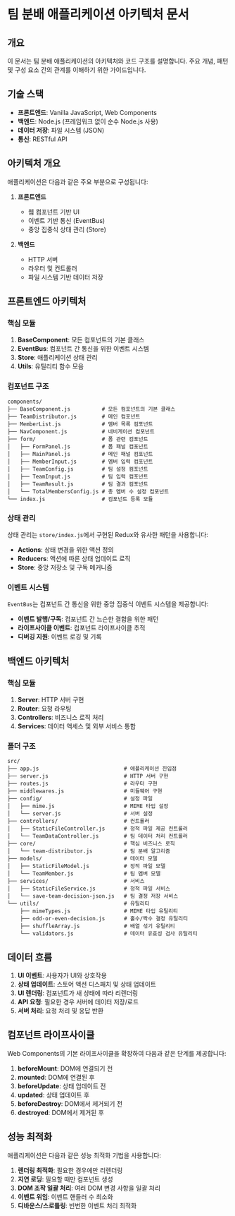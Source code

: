 # 팀 분배 애플리케이션 아키텍처 문서

## 개요

이 문서는 팀 분배 애플리케이션의 아키텍처와 코드 구조를 설명합니다. 주요 개념, 패턴 및 구성 요소 간의 관계를 이해하기 위한 가이드입니다.

## 기술 스택

- **프론트엔드**: Vanilla JavaScript, Web Components
- **백엔드**: Node.js (프레임워크 없이 순수 Node.js 사용)
- **데이터 저장**: 파일 시스템 (JSON)
- **통신**: RESTful API

## 아키텍처 개요

애플리케이션은 다음과 같은 주요 부분으로 구성됩니다:

1. **프론트엔드**
   - 웹 컴포넌트 기반 UI
   - 이벤트 기반 통신 (EventBus)
   - 중앙 집중식 상태 관리 (Store)

2. **백엔드**
   - HTTP 서버
   - 라우터 및 컨트롤러
   - 파일 시스템 기반 데이터 저장

## 프론트엔드 아키텍처

### 핵심 모듈

1. **BaseComponent**: 모든 컴포넌트의 기본 클래스
2. **EventBus**: 컴포넌트 간 통신을 위한 이벤트 시스템
3. **Store**: 애플리케이션 상태 관리
4. **Utils**: 유틸리티 함수 모음

### 컴포넌트 구조

```
components/
├── BaseComponent.js          # 모든 컴포넌트의 기본 클래스
├── TeamDistributor.js        # 메인 컴포넌트
├── MemberList.js             # 멤버 목록 컴포넌트
├── NavComponent.js           # 네비게이션 컴포넌트
├── form/                     # 폼 관련 컴포넌트
│   ├── FormPanel.js          # 폼 패널 컴포넌트
│   ├── MainPanel.js          # 메인 패널 컴포넌트
│   ├── MemberInput.js        # 멤버 입력 컴포넌트
│   ├── TeamConfig.js         # 팀 설정 컴포넌트
│   ├── TeamInput.js          # 팀 입력 컴포넌트
│   ├── TeamResult.js         # 팀 결과 컴포넌트
│   └── TotalMembersConfig.js # 총 멤버 수 설정 컴포넌트
└── index.js                  # 컴포넌트 등록 모듈
```

### 상태 관리

상태 관리는 `store/index.js`에서 구현된 Redux와 유사한 패턴을 사용합니다:

- **Actions**: 상태 변경을 위한 액션 정의
- **Reducers**: 액션에 따른 상태 업데이트 로직
- **Store**: 중앙 저장소 및 구독 메커니즘

### 이벤트 시스템

`EventBus`는 컴포넌트 간 통신을 위한 중앙 집중식 이벤트 시스템을 제공합니다:

- **이벤트 발행/구독**: 컴포넌트 간 느슨한 결합을 위한 패턴
- **라이프사이클 이벤트**: 컴포넌트 라이프사이클 추적
- **디버깅 지원**: 이벤트 로깅 및 기록

## 백엔드 아키텍처

### 핵심 모듈

1. **Server**: HTTP 서버 구현
2. **Router**: 요청 라우팅
3. **Controllers**: 비즈니스 로직 처리
4. **Services**: 데이터 액세스 및 외부 서비스 통합

### 폴더 구조

```
src/
├── app.js                           # 애플리케이션 진입점
├── server.js                        # HTTP 서버 구현
├── routes.js                        # 라우터 구현
├── middlewares.js                   # 미들웨어 구현
├── config/                          # 설정 파일
│   ├── mime.js                      # MIME 타입 설정
│   └── server.js                    # 서버 설정
├── controllers/                     # 컨트롤러
│   ├── StaticFileController.js      # 정적 파일 제공 컨트롤러
│   └── TeamDataController.js        # 팀 데이터 처리 컨트롤러
├── core/                            # 핵심 비즈니스 로직
│   └── team-distributor.js          # 팀 분배 알고리즘
├── models/                          # 데이터 모델
│   ├── StaticFileModel.js           # 정적 파일 모델
│   └── TeamMember.js                # 팀 멤버 모델
├── services/                        # 서비스
│   ├── StaticFileService.js         # 정적 파일 서비스
│   └── save-team-decision-json.js   # 팀 결정 저장 서비스
└── utils/                           # 유틸리티
    ├── mimeTypes.js                 # MIME 타입 유틸리티
    ├── odd-or-even-decision.js      # 홀수/짝수 결정 유틸리티
    ├── shuffleArray.js              # 배열 섞기 유틸리티
    └── validators.js                # 데이터 유효성 검사 유틸리티
```

## 데이터 흐름

1. **UI 이벤트**: 사용자가 UI와 상호작용
2. **상태 업데이트**: 스토어 액션 디스패치 및 상태 업데이트
3. **UI 렌더링**: 컴포넌트가 새 상태에 따라 리렌더링
4. **API 요청**: 필요한 경우 서버에 데이터 저장/로드
5. **서버 처리**: 요청 처리 및 응답 반환

## 컴포넌트 라이프사이클

Web Components의 기본 라이프사이클을 확장하여 다음과 같은 단계를 제공합니다:

1. **beforeMount**: DOM에 연결되기 전
2. **mounted**: DOM에 연결된 후
3. **beforeUpdate**: 상태 업데이트 전
4. **updated**: 상태 업데이트 후
5. **beforeDestroy**: DOM에서 제거되기 전
6. **destroyed**: DOM에서 제거된 후

## 성능 최적화

애플리케이션은 다음과 같은 성능 최적화 기법을 사용합니다:

1. **렌더링 최적화**: 필요한 경우에만 리렌더링
2. **지연 로딩**: 필요할 때만 컴포넌트 생성
3. **DOM 조작 일괄 처리**: 여러 DOM 변경 사항을 일괄 처리
4. **이벤트 위임**: 이벤트 핸들러 수 최소화
5. **디바운스/스로틀링**: 빈번한 이벤트 처리 최적화
